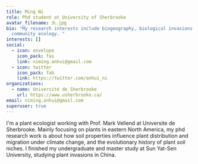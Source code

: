 ```yaml
---
title: Ming Ni
role: Phd student at University of Sherbrooke
avatar_filename: 头.jpg
bio: "My research interests include biogeography, biological invasions and
  community ecology. "
interests: []
social:
  - icon: envelope
    icon_pack: fas
    link: niming.anhui@gmail.com
  - icon: twitter
    icon_pack: fab
    link: https://twitter.com/anhui_ni
organizations:
  - name: Université de Sherbrooke
    url: https://www.usherbrooke.ca/
email: niming.anhui@gmail.com
superuser: true
---
```

I'm a plant ecologist working with Prof. Mark Vellend at Universite de Sherbrooke. Mainly focusing on plants in eastern North America, my phd research work is about how soil properties influence plant distribution and migration under climate change, and the evolutionary history of plant soil niches. I finished my undergraduate and master study at Sun Yat-Sen University, studying plant invasions in China.